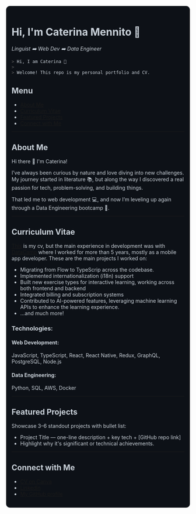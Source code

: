 <div style="background-color:#0d1117; color:#c9d1d9; padding:15px; border-radius:10px">

# Hi, I'm Caterina Mennito 👋
*Linguist ➡️ Web Dev ➡️ Data Engineer*
```bash
> Hi, I am Caterina 👋
>
> Welcome! This repo is my personal portfolio and CV.

```
##  Menu
- [About Me](#about-me)
- [Curriculum Vitae](#curriculum-vitae)
- [Featured Projects](#featured-projects)
- [Connect with Me](#connect-with-me)

---

## About Me

Hi there 👋 I'm Caterina!  

I’ve always been curious by nature and love diving into new challenges.  
My journey started in literature 📚, but along the way I discovered a real passion for tech, problem-solving, and building things.  

That led me to web development 💻, and now I’m leveling up again through a Data Engineering bootcamp 🚀.  

---

## Curriculum Vitae
 [This](https://www.canva.com/design/DAGbnY3fkPU/Kp0_5srfIaoS6hv8_JKPHA/edit?utm_content=DAGbnY3fkPU&utm_campaign=designshare&utm_medium=link2&utm_source=sharebutton) is my cv, but the main experience in development was with [DataCamp](www.datacamp.com) where I worked for more than 5 years, mostly as a mobile app developer.
These are the main projects I worked on:
- Migrating from Flow to TypeScrip across the codebase.
- Implemented internationalization (i18n) support
- Built new exercise types for interactive learning, working across both frontend and backend
- Integrated billing and subscription systems
- Contributed to AI-powered features, leveraging machine learning APIs to enhance the learning experience.
- ...and much more!

### Technologies:
#### Web Development:
JavaScript, TypeScript, React, React Native, Redux, GraphQL, PostgreSQL, Node.js
#### Data Engineering:
Python, SQL, AWS, Docker

---

## Featured Projects
Showcase 3–6 standout projects with bullet list:
- Project Title — one-line description + key tech + [GitHub repo link]
- Highlight why it's significant or technical achievements.

---

## Connect with Me
- [CV on Canva](https://www.canva.com/…)
- [LinkedIn](https://www.linkedin.com/in/…)
- [My GitHub profile](https://github.com/caterinamennito)
</div>